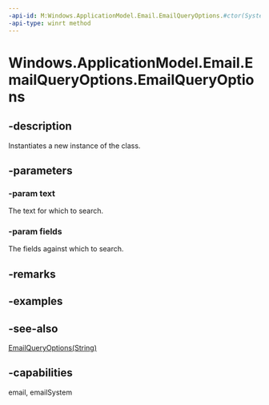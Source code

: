 ```yaml
---
-api-id: M:Windows.ApplicationModel.Email.EmailQueryOptions.#ctor(System.String,Windows.ApplicationModel.Email.EmailQuerySearchFields)
-api-type: winrt method
---
```


<!-- Method syntax
public EmailQueryOptions(System.String text, Windows.ApplicationModel.Email.EmailQuerySearchFields fields)
-->

# Windows.ApplicationModel.Email.EmailQueryOptions.EmailQueryOptions

## -description
Instantiates a new instance of the  class.

## -parameters
### -param text
The text for which to search.

### -param fields
The fields against which to search.

## -remarks

## -examples

## -see-also
[EmailQueryOptions(String)](emailqueryoptions_emailqueryoptions_290278668.md)
## -capabilities
email, emailSystem
